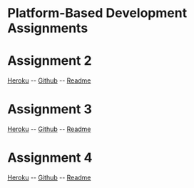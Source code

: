 # Platform-Based Development Assignments

# Assignment 2<br>
[Heroku](https://pbd-katalog.herokuapp.com/katalog/) -- [Github](https://github.com/ghaziangunawan/PBP-Assignment2/tree/main/katalog) -- [Readme](https://github.com/ghaziangunawan/PBP-Assignment2/blob/main/katalog/readme.md)

# Assignment 3 <br>
[Heroku](https://pbd-katalog.herokuapp.com/mywatchlist/) -- [Github](https://github.com/ghaziangunawan/PBP-Assignment2/tree/main/mywatchlist) -- [Readme](https://github.com/ghaziangunawan/PBP-Assignment2/blob/main/mywatchlist/readme.md)

# Assignment 4 <br>
[Heroku](https://pbd-katalog.herokuapp.com/todolist/) -- [Github](https://github.com/ghaziangunawan/PBP-Assignment2/tree/main/todolist) -- [Readme](https://github.com/ghaziangunawan/PBP-Assignment2/blob/main/todolist/readme.md)

